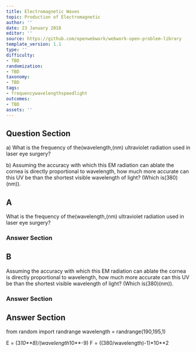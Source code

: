 ```yaml
---
title: Electromagnetic Waves
topic: Production of Electromagnetic
author: ''
date: 23 January 2018
editor: ''
source: https://github.com/openwebwork/webwork-open-problem-library
template_version: 1.1
type: ''
difficulty:
- TBD
randomization:
- TBD
taxonomy:
- TBD
tags:
- frequencywavelengthspeedlight
outcomes:
- TBD
assets: ''
---
```


## Question Section 

a) What is the frequency of the(wavelength,(nm) ultraviolet radiation used in laser eye surgery?
 
b) Assuming the accuracy with which this EM radiation can ablate the cornea is directly proportional to wavelength, how much more accurate can this UV be than the shortest visible wavelength of light? (Which is(380)(nm)).

## A
What is the frequency of the(wavelength,(nm) ultraviolet radiation used in laser eye surgery?
### Answer Section
## B
Assuming the accuracy with which this EM radiation can ablate the cornea is directly proportional to wavelength, how much more accurate can this UV be than the shortest visible wavelength of light? (Which is(380)(nm)).
### Answer Section


## Answer Section

from random import randrange
wavelength = randrange(190,195,1)

E = (3*10**8)/(wavelength*10**-9)
F = ((380/wavelength)-1)*10**2